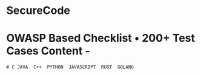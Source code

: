 # SecureCode
 # OWASP Based Checklist  • 200+ Test Cases  Content  -  
    # C JAVA  C++  PYTHON  JAVASCRIPT  RUST  GOLANG

